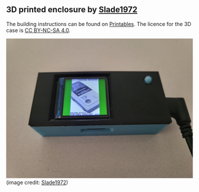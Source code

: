 ## 3D printed enclosure by [Slade1972](https://github.com/Slade1972)

The building instructions can be found on [Printables](https://www.printables.com/model/1196769-the-tinygb-printer-case). The licence for the 3D case is [CC BY-NC-SA 4.0](https://creativecommons.org/licenses/by-nc-sa/4.0/).

![](/PCB_2.0_with_TFT/3D_printed_enclosure/Enclosure.jpg)
(image credit: [Slade1972](https://github.com/Slade1972))
